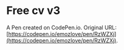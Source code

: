 # Free cv v3

A Pen created on CodePen.io. Original URL: [https://codepen.io/emozlove/pen/RzWZXj](https://codepen.io/emozlove/pen/RzWZXj).

